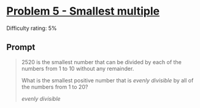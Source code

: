 # [Problem 5 - Smallest multiple](https://projecteuler.net/problem=5)
Difficulty rating: 5%

## Prompt

> <p>2520 is the smallest number that can be divided by each of the numbers from 1 to 10 without any remainder.</p>
> <p>What is the smallest positive number that is <dfn title="divisible with no remainder">evenly divisible</dfn> by all of the numbers from 1 to 20?</p>
> <dfn title="divisible with no remainder">evenly divisible</dfn>
